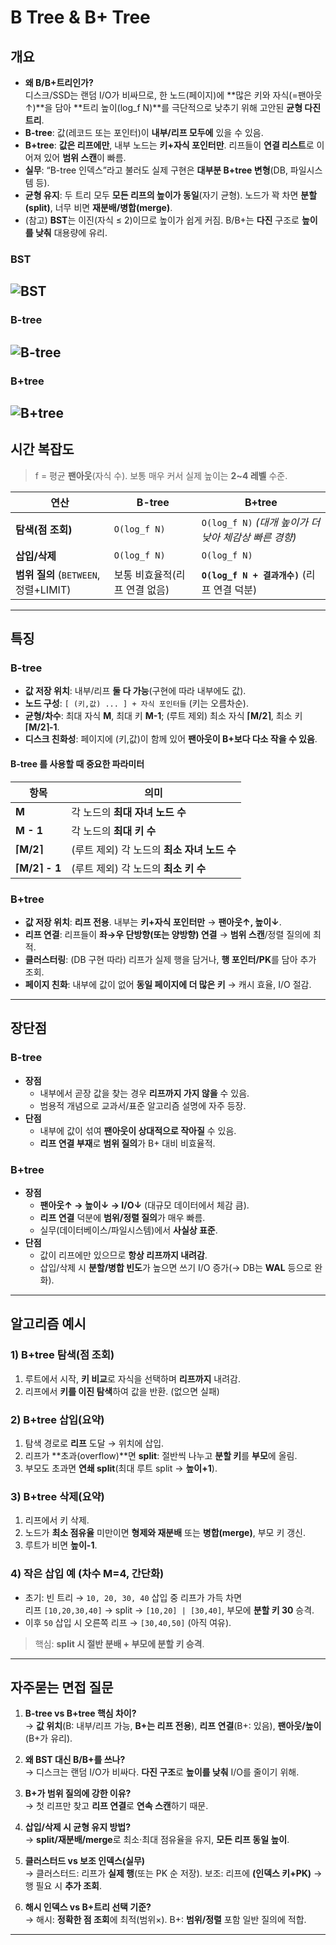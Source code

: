 # B Tree & B+ Tree


## 개요

- **왜 B/B+트리인가?**  
  디스크/SSD는 랜덤 I/O가 비싸므로, 한 노드(페이지)에 **많은 키와 자식(=팬아웃↑)**을 담아 **트리 높이(log_f N)**를 극단적으로 낮추기 위해 고안된 **균형 다진 트리**.
- **B-tree**: 값(레코드 또는 포인터)이 **내부/리프 모두에** 있을 수 있음.  
- **B+tree**: **값은 리프에만**, 내부 노드는 **키+자식 포인터만**. 리프들이 **연결 리스트**로 이어져 있어 **범위 스캔**이 빠름.
- **실무**: “B-tree 인덱스”라고 불러도 실제 구현은 **대부분 B+tree 변형**(DB, 파일시스템 등).
- **균형 유지**: 두 트리 모두 **모든 리프의 높이가 동일**(자기 균형). 노드가 꽉 차면 **분할(split)**, 너무 비면 **재분배/병합(merge)**.
- (참고) **BST**는 이진(자식 ≤ 2)이므로 높이가 쉽게 커짐. B/B+는 **다진** 구조로 **높이를 낮춰** 대용량에 유리.

### BST
![BST](/Computer%20Science/Data%20Structure/img/BST.png)
---

### B-tree
![B-tree](/Computer%20Science/Data%20Structure/img/BTree.png)
---

### B+tree
![B+tree](/Computer%20Science/Data%20Structure/img/Bplustree.png)
---

## 시간 복잡도

> f = 평균 **팬아웃**(자식 수). 보통 매우 커서 실제 높이는 **2~4 레벨** 수준.

| 연산 | B-tree | B+tree |
|---|---|---|
| **탐색(점 조회)** | `O(log_f N)` | `O(log_f N)` *(대개 높이가 더 낮아 체감상 빠른 경향)* |
| **삽입/삭제** | `O(log_f N)` | `O(log_f N)` |
| **범위 질의** (`BETWEEN`, 정렬+LIMIT) | 보통 비효율적(리프 연결 없음) | **`O(log_f N + 결과개수)`** (리프 연결 덕분) |

---

## 특징

### B-tree
- **값 저장 위치**: 내부/리프 **둘 다 가능**(구현에 따라 내부에도 값).
- **노드 구성**: `[ (키,값) ... ] + 자식 포인터들` (키는 오름차순).
- **균형/차수**: 최대 자식 **M**, 최대 키 **M-1**; (루트 제외) 최소 자식 **⌈M/2⌉**, 최소 키 **⌈M/2⌉-1**.
- **디스크 친화성**: 페이지에 (키,값)이 함께 있어 **팬아웃이 B+보다 다소 작을 수 있음**.

#### B-tree 를 사용할 때 중요한 파라미터

| 항목 | 의미 |
| --- | --- |
| **M** | 각 노드의 **최대 자녀 노드 수** |
| **M - 1** | 각 노드의 **최대 키 수** |
| **⌈M/2⌉** | (루트 제외) 각 노드의 **최소 자녀 노드 수** |
| **⌈M/2⌉ - 1** | (루트 제외) 각 노드의 **최소 키 수** |

### B+tree
- **값 저장 위치**: **리프 전용**. 내부는 **키+자식 포인터만** → **팬아웃↑, 높이↓**.
- **리프 연결**: 리프들이 **좌→우 단방향(또는 양방향) 연결** → **범위 스캔**/정렬 질의에 최적.
- **클러스터링**: (DB 구현 따라) 리프가 실제 행을 담거나, **행 포인터/PK**를 담아 추가 조회.
- **페이지 친화**: 내부에 값이 없어 **동일 페이지에 더 많은 키** → 캐시 효율, I/O 절감.

---

## 장단점

### B-tree
- **장점**
  - 내부에서 곧장 값을 찾는 경우 **리프까지 가지 않을** 수 있음.
  - 범용적 개념으로 교과서/표준 알고리즘 설명에 자주 등장.
- **단점**
  - 내부에 값이 섞여 **팬아웃이 상대적으로 작아질** 수 있음.
  - **리프 연결 부재**로 **범위 질의**가 B+ 대비 비효율적.

### B+tree
- **장점**
  - **팬아웃↑ → 높이↓ → I/O↓** (대규모 데이터에서 체감 큼).
  - **리프 연결** 덕분에 **범위/정렬 질의**가 매우 빠름.
  - 실무(데이터베이스/파일시스템)에서 **사실상 표준**.
- **단점**
  - 값이 리프에만 있으므로 **항상 리프까지 내려감**.
  - 삽입/삭제 시 **분할/병합 빈도**가 높으면 쓰기 I/O 증가(→ DB는 **WAL** 등으로 완화).

---

## 알고리즘 예시

### 1) B+tree 탐색(점 조회)
1. 루트에서 시작, **키 비교**로 자식을 선택하며 **리프까지** 내려감.
2. 리프에서 **키를 이진 탐색**하여 값을 반환. (없으면 실패)

### 2) B+tree 삽입(요약)
1. 탐색 경로로 **리프** 도달 → 위치에 삽입.
2. 리프가 **초과(overflow)**면 **split**: 절반씩 나누고 **분할 키**를 **부모**에 올림.
3. 부모도 초과면 **연쇄 split**(최대 루트 split → **높이+1**).

### 3) B+tree 삭제(요약)
1. 리프에서 키 삭제.
2. 노드가 **최소 점유율** 미만이면 **형제와 재분배** 또는 **병합(merge)**, 부모 키 갱신.
3. 루트가 비면 **높이-1**.

### 4) 작은 삽입 예 (차수 M=4, 간단화)
- 초기: 빈 트리 → `10, 20, 30, 40` 삽입 중 리프가 가득 차면  
  리프 `[10,20,30,40]` → split → `[10,20] | [30,40]`, 부모에 **분할 키 30** 승격.  
- 이후 `50` 삽입 시 오른쪽 리프 → `[30,40,50]` (아직 여유).

> 핵심: **split 시 절반 분배 + 부모에 분할 키 승격**.

---

## 자주묻는 면접 질문

1. **B-tree vs B+tree 핵심 차이?**  
   → **값 위치**(B: 내부/리프 가능, **B+는 리프 전용**), **리프 연결**(B+: 있음), **팬아웃/높이**(B+가 유리).

2. **왜 BST 대신 B/B+를 쓰나?**  
   → 디스크는 랜덤 I/O가 비싸다. **다진 구조**로 **높이를 낮춰** I/O를 줄이기 위해.

3. **B+가 범위 질의에 강한 이유?**  
   → 첫 리프만 찾고 **리프 연결**로 **연속 스캔**하기 때문.

4. **삽입/삭제 시 균형 유지 방법?**  
   → **split/재분배/merge**로 최소·최대 점유율을 유지, **모든 리프 동일 높이**.

5. **클러스터드 vs 보조 인덱스(실무)**  
   → 클러스터드: 리프가 **실제 행**(또는 PK 순 저장). 보조: 리프에 **(인덱스 키+PK)** → 행 필요 시 **추가 조회**.

6. **해시 인덱스 vs B+트리 선택 기준?**  
   → 해시: **정확한 점 조회**에 최적(범위×). B+: **범위/정렬** 포함 일반 질의에 적합.

---

